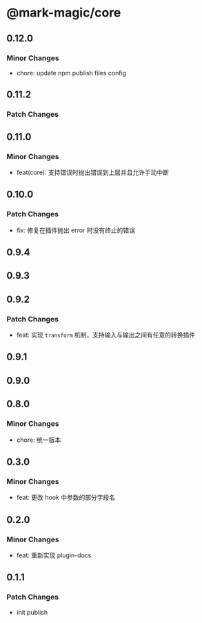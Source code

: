 # @mark-magic/core

## 0.12.0

### Minor Changes

- chore: update npm publish files config

## 0.11.2

### Patch Changes

## 0.11.0

### Minor Changes

- feat(core): 支持错误时抛出错误到上层并且允许手动中断

## 0.10.0

### Patch Changes

- fix: 修复在插件抛出 error 时没有终止的错误

## 0.9.4

## 0.9.3

## 0.9.2

### Patch Changes

- feat: 实现 `transform` 机制，支持输入与输出之间有任意的转换插件

## 0.9.1

## 0.9.0

## 0.8.0

### Minor Changes

- chore: 统一版本

## 0.3.0

### Minor Changes

- feat: 更改 hook 中参数的部分字段名

## 0.2.0

### Minor Changes

- feat: 重新实现 plugin-docs

## 0.1.1

### Patch Changes

- init publish
